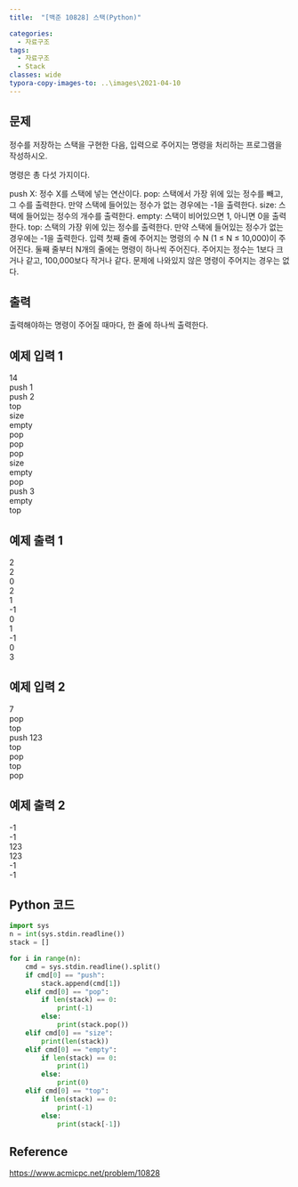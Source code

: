 ```yaml
---
title:  "[백준 10828] 스택(Python)"

categories:
  - 자료구조
tags:
  - 자료구조
  - Stack
classes: wide
typora-copy-images-to: ..\images\2021-04-10
---
```

## 문제
정수를 저장하는 스택을 구현한 다음, 입력으로 주어지는 명령을 처리하는 프로그램을 작성하시오.

명령은 총 다섯 가지이다.

push X: 정수 X를 스택에 넣는 연산이다.
pop: 스택에서 가장 위에 있는 정수를 빼고, 그 수를 출력한다. 만약 스택에 들어있는 정수가 없는 경우에는 -1을 출력한다.
size: 스택에 들어있는 정수의 개수를 출력한다.
empty: 스택이 비어있으면 1, 아니면 0을 출력한다.
top: 스택의 가장 위에 있는 정수를 출력한다. 만약 스택에 들어있는 정수가 없는 경우에는 -1을 출력한다.
입력
첫째 줄에 주어지는 명령의 수 N (1 ≤ N ≤ 10,000)이 주어진다. 둘째 줄부터 N개의 줄에는 명령이 하나씩 주어진다. 주어지는 정수는 1보다 크거나 같고, 100,000보다 작거나 같다. 문제에 나와있지 않은 명령이 주어지는 경우는 없다.

## 출력
출력해야하는 명령이 주어질 때마다, 한 줄에 하나씩 출력한다.

## 예제 입력 1
14  
push 1  
push 2  
top  
size  
empty  
pop  
pop  
pop  
size  
empty  
pop  
push 3  
empty  
top  

## 예제 출력 1
2  
2  
0  
2  
1  
-1  
0  
1  
-1  
0  
3  

## 예제 입력 2
7  
pop  
top  
push 123  
top  
pop  
top  
pop  

## 예제 출력 2
-1  
-1  
123  
123  
-1  
-1  
  
## Python 코드
```python
import sys
n = int(sys.stdin.readline())
stack = []

for i in range(n):
    cmd = sys.stdin.readline().split()
    if cmd[0] == "push":
        stack.append(cmd[1])
    elif cmd[0] == "pop":
        if len(stack) == 0:
            print(-1)
        else:
            print(stack.pop())
    elif cmd[0] == "size":
        print(len(stack))
    elif cmd[0] == "empty":
        if len(stack) == 0:
            print(1)
        else:
            print(0)
    elif cmd[0] == "top":
        if len(stack) == 0:
            print(-1)
        else:
            print(stack[-1])
```

## Reference
<https://www.acmicpc.net/problem/10828>
